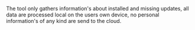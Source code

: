 The tool only gathers information's about installed and missing updates, all data are processed local on the users own device, no personal information's of any kind are send to the cloud.
